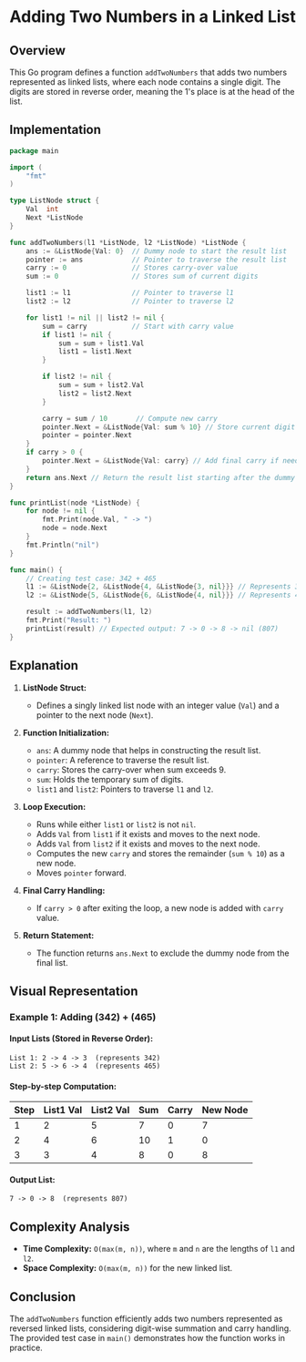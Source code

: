 # Adding Two Numbers in a Linked List

## Overview
This Go program defines a function `addTwoNumbers` that adds two numbers represented as linked lists, where each node contains a single digit. The digits are stored in reverse order, meaning the 1's place is at the head of the list.

## Implementation

```go
package main

import (
    "fmt"
)

type ListNode struct {
    Val  int
    Next *ListNode
}

func addTwoNumbers(l1 *ListNode, l2 *ListNode) *ListNode {
    ans := &ListNode{Val: 0}  // Dummy node to start the result list
    pointer := ans            // Pointer to traverse the result list
    carry := 0                // Stores carry-over value
    sum := 0                  // Stores sum of current digits

    list1 := l1               // Pointer to traverse l1
    list2 := l2               // Pointer to traverse l2

    for list1 != nil || list2 != nil {
        sum = carry           // Start with carry value
        if list1 != nil {
            sum = sum + list1.Val
            list1 = list1.Next
        }

        if list2 != nil {
            sum = sum + list2.Val 
            list2 = list2.Next
        }

        carry = sum / 10       // Compute new carry
        pointer.Next = &ListNode{Val: sum % 10} // Store current digit
        pointer = pointer.Next
    }
    if carry > 0 {
        pointer.Next = &ListNode{Val: carry} // Add final carry if needed
    }
    return ans.Next // Return the result list starting after the dummy node
}

func printList(node *ListNode) {
    for node != nil {
        fmt.Print(node.Val, " -> ")
        node = node.Next
    }
    fmt.Println("nil")
}

func main() {
    // Creating test case: 342 + 465
    l1 := &ListNode{2, &ListNode{4, &ListNode{3, nil}}} // Represents 342
    l2 := &ListNode{5, &ListNode{6, &ListNode{4, nil}}} // Represents 465

    result := addTwoNumbers(l1, l2)
    fmt.Print("Result: ")
    printList(result) // Expected output: 7 -> 0 -> 8 -> nil (807)
}
```

## Explanation
1. **ListNode Struct:**
   - Defines a singly linked list node with an integer value (`Val`) and a pointer to the next node (`Next`).

2. **Function Initialization:**
   - `ans`: A dummy node that helps in constructing the result list.
   - `pointer`: A reference to traverse the result list.
   - `carry`: Stores the carry-over when sum exceeds 9.
   - `sum`: Holds the temporary sum of digits.
   - `list1` and `list2`: Pointers to traverse `l1` and `l2`.

3. **Loop Execution:**
   - Runs while either `list1` or `list2` is not `nil`.
   - Adds `Val` from `list1` if it exists and moves to the next node.
   - Adds `Val` from `list2` if it exists and moves to the next node.
   - Computes the new `carry` and stores the remainder (`sum % 10`) as a new node.
   - Moves `pointer` forward.

4. **Final Carry Handling:**
   - If `carry > 0` after exiting the loop, a new node is added with `carry` value.

5. **Return Statement:**
   - The function returns `ans.Next` to exclude the dummy node from the final list.

## Visual Representation

### Example 1: Adding (342) + (465)

#### Input Lists (Stored in Reverse Order):
```
List 1: 2 -> 4 -> 3  (represents 342)
List 2: 5 -> 6 -> 4  (represents 465)
```

#### Step-by-step Computation:
| Step | List1 Val | List2 Val | Sum  | Carry | New Node |
|------|----------|----------|------|-------|----------|
| 1    | 2        | 5        | 7    | 0     | 7        |
| 2    | 4        | 6        | 10   | 1     | 0        |
| 3    | 3        | 4        | 8    | 0     | 8        |

#### Output List:
```
7 -> 0 -> 8  (represents 807)
```

## Complexity Analysis
- **Time Complexity:** `O(max(m, n))`, where `m` and `n` are the lengths of `l1` and `l2`.
- **Space Complexity:** `O(max(m, n))` for the new linked list.

## Conclusion
The `addTwoNumbers` function efficiently adds two numbers represented as reversed linked lists, considering digit-wise summation and carry handling. The provided test case in `main()` demonstrates how the function works in practice.

